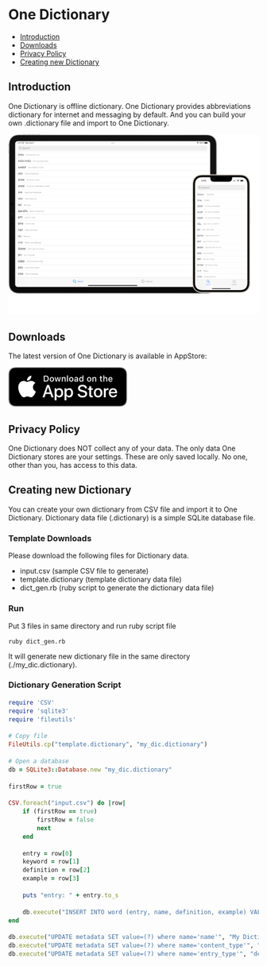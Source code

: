 # One Dictionary

- [Introduction](#introduction)
- [Downloads](#downloads)
- [Privacy Policy](#privacy-policy)
- [Creating new Dictionary](#creating-new-dictionary)


## Introduction
One Dictionary is offline dictionary. One Dictionary provides abbreviations dictionary for internet and messaging by default. And you can build your own .dictionary file and import to One Dictionary.

  ![Screen Shot](/Resources/one-dictionary.png)

## Downloads
The latest version of One Dictionary is available in AppStore:

[<img src="/Resources/Download_on_the_App_Store_Badge_US-UK_RGB_blk_092917.svg">](https://apps.apple.com/us/app/one-dictionary/id1207632925)

## Privacy Policy
One Dictionary does NOT collect any of your data. The only data One Dictionary stores are your settings. These are only saved locally. No one, other than you, has access to this data.

## Creating new Dictionary
You can create your own dictionary from CSV file and import it to One Dictionary. Dictionary data file (.dictionary) is a simple SQLite database file. 

### Template Downloads
Please download the following files for Dictionary data.
* input.csv (sample CSV file to generate)
* template.dictionary (template dictionary data file)
* dict_gen.rb (ruby script to generate the dictionary data file)

### Run
Put 3 files in same directory and run ruby script file
```shell
ruby dict_gen.rb
```

It will generate new dictionary file in the same directory (./my_dic.dictionary).

### Dictionary Generation Script
```ruby
require 'CSV'
require 'sqlite3'
require 'fileutils'

# Copy file
FileUtils.cp("template.dictionary", "my_dic.dictionary")

# Open a database
db = SQLite3::Database.new "my_dic.dictionary"

firstRow = true

CSV.foreach("input.csv") do |row|
    if (firstRow == true)
        firstRow = false
        next
    end

    entry = row[0]
    keyword = row[1]
    definition = row[2]
    example = row[3]

    puts "entry: " + entry.to_s
    
    db.execute("INSERT INTO word (entry, name, definition, example) VALUES (?, ?, ?, ?)", entry, keyword, definition, example)
end

db.execute("UPDATE metadata SET value=(?) where name='name'", "My Dictionary")
db.execute("UPDATE metadata SET value=(?) where name='content_type'", "plain_text")
db.execute("UPDATE metadata SET value=(?) where name='entry_type'", "default")
```
